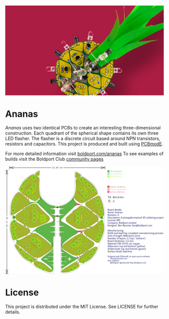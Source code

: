 ![Constructed pinapple circuit board](/images/ananas.jpg)

# Ananas

*Ananas* uses two identical PCBs to create an interesting three-dimensional construction. Each quadrant of the spherical shape contains its own three LED flasher. The flasher is a discrete circuit based around NPN transistors, resistors and capacitors. This project is produced and built using [PCBmodE](https://github.com/boldport/pcbmode).

For more detailed information visit [boldport.com/ananas](http://boldport.com/ananas)
To see examples of builds visit the Boldport Club [community pages](http://community.boldport.club/projects/p20-ananas/)

![Pinapple PCB layout](/images/ananas_pcb.png)

# License

This project is distributed under the MIT License.
See LICENSE for further details.
